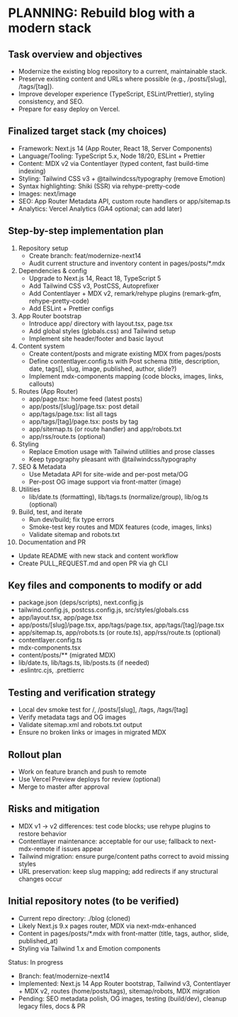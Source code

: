 # PLANNING: Rebuild blog with a modern stack

## Task overview and objectives
- Modernize the existing blog repository to a current, maintainable stack.
- Preserve existing content and URLs where possible (e.g., /posts/[slug], /tags/[tag]).
- Improve developer experience (TypeScript, ESLint/Prettier), styling consistency, and SEO.
- Prepare for easy deploy on Vercel.

## Finalized target stack (my choices)
- Framework: Next.js 14 (App Router, React 18, Server Components)
- Language/Tooling: TypeScript 5.x, Node 18/20, ESLint + Prettier
- Content: MDX v2 via Contentlayer (typed content, fast build-time indexing)
- Styling: Tailwind CSS v3 + @tailwindcss/typography (remove Emotion)
- Syntax highlighting: Shiki (SSR) via rehype-pretty-code
- Images: next/image
- SEO: App Router Metadata API, custom route handlers or app/sitemap.ts
- Analytics: Vercel Analytics (GA4 optional; can add later)

## Step-by-step implementation plan
1) Repository setup
   - Create branch: feat/modernize-next14
   - Audit current structure and inventory content in pages/posts/*.mdx
2) Dependencies & config
   - Upgrade to Next.js 14, React 18, TypeScript 5
   - Add Tailwind CSS v3, PostCSS, Autoprefixer
   - Add Contentlayer + MDX v2, remark/rehype plugins (remark-gfm, rehype-pretty-code)
   - Add ESLint + Prettier configs
3) App Router bootstrap
   - Introduce app/ directory with layout.tsx, page.tsx
   - Add global styles (globals.css) and Tailwind setup
   - Implement site header/footer and basic layout
4) Content system
   - Create content/posts and migrate existing MDX from pages/posts
   - Define contentlayer.config.ts with Post schema (title, description, date, tags[], slug, image, published, author, slide?)
   - Implement mdx-components mapping (code blocks, images, links, callouts)
5) Routes (App Router)
   - app/page.tsx: home feed (latest posts)
   - app/posts/[slug]/page.tsx: post detail
   - app/tags/page.tsx: list all tags
   - app/tags/[tag]/page.tsx: posts by tag
   - app/sitemap.ts (or route handler) and app/robots.txt
   - app/rss/route.ts (optional)
6) Styling
   - Replace Emotion usage with Tailwind utilities and prose classes
   - Keep typography pleasant with @tailwindcss/typography
7) SEO & Metadata
   - Use Metadata API for site-wide and per-post meta/OG
   - Per-post OG image support via front-matter (image)
8) Utilities
   - lib/date.ts (formatting), lib/tags.ts (normalize/group), lib/og.ts (optional)
9) Build, test, and iterate
   - Run dev/build; fix type errors
   - Smoke-test key routes and MDX features (code, images, links)
   - Validate sitemap and robots.txt
10) Documentation and PR
   - Update README with new stack and content workflow
   - Create PULL_REQUEST.md and open PR via gh CLI

## Key files and components to modify or add
- package.json (deps/scripts), next.config.js
- tailwind.config.js, postcss.config.js, src/styles/globals.css
- app/layout.tsx, app/page.tsx
- app/posts/[slug]/page.tsx, app/tags/page.tsx, app/tags/[tag]/page.tsx
- app/sitemap.ts, app/robots.ts (or route.ts), app/rss/route.ts (optional)
- contentlayer.config.ts
- mdx-components.tsx
- content/posts/** (migrated MDX)
- lib/date.ts, lib/tags.ts, lib/posts.ts (if needed)
- .eslintrc.cjs, .prettierrc

## Testing and verification strategy
- Local dev smoke test for /, /posts/[slug], /tags, /tags/[tag]
- Verify metadata tags and OG images
- Validate sitemap.xml and robots.txt output
- Ensure no broken links or images in migrated MDX

## Rollout plan
- Work on feature branch and push to remote
- Use Vercel Preview deploys for review (optional)
- Merge to master after approval

## Risks and mitigation
- MDX v1 -> v2 differences: test code blocks; use rehype plugins to restore behavior
- Contentlayer maintenance: acceptable for our use; fallback to next-mdx-remote if issues appear
- Tailwind migration: ensure purge/content paths correct to avoid missing styles
- URL preservation: keep slug mapping; add redirects if any structural changes occur

## Initial repository notes (to be verified)
- Current repo directory: ./blog (cloned)
- Likely Next.js 9.x pages router, MDX via next-mdx-enhanced
- Content in pages/posts/*.mdx with front-matter (title, tags, author, slide, published_at)
- Styling via Tailwind 1.x and Emotion components

Status: In progress
- Branch: feat/modernize-next14
- Implemented: Next.js 14 App Router bootstrap, Tailwind v3, Contentlayer + MDX v2, routes (home/posts/tags), sitemap/robots, MDX migration
- Pending: SEO metadata polish, OG images, testing (build/dev), cleanup legacy files, docs & PR
